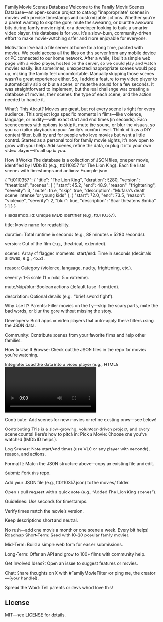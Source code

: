 Family Movie Scenes Database
Welcome to the Family Movie Scenes Database—an open-source project to catalog "inappropriate" scenes in movies with precise timestamps and customizable actions. Whether you’re a parent wanting to skip the gore, mute the swearing, or blur the awkward bits during family movie night, or a developer looking to build a smarter video player, this database is for you. It’s a slow-burn, community-driven effort to make movie-watching safer and more enjoyable for everyone.

Motivation
I've had a file server at home for a long time, packed with movies. We could access all the files on this server from any mobile device or PC connected to our home network. After a while, I built a simple web page with a video player, hosted on the server, so we could play and watch movies easily. But sometimes, unexpected inappropriate scenes would pop up, making the family feel uncomfortable. Manually skipping those scenes wasn’t a great experience either. So, I added a feature to my video player to automatically skip or blur a scene, or mute the sound for a few seconds. It was straightforward to implement, but the real challenge was creating a database of movies, their scenes, the type of each scene, and the action needed to handle it.

What’s This About?
Movies are great, but not every scene is right for every audience. This project logs specific moments in films—like violence, language, or nudity—with exact start and end times (in seconds). Each scene comes with options to skip it, mute the sound, or blur the visuals, so you can tailor playback to your family’s comfort level. Think of it as a DIY content filter, built by and for people who love movies but want a little control.
Started as a personal tool for family movie nights, it’s now open to grow with your help. Add scenes, refine the data, or plug it into your own video player—it’s all up to you.

How It Works
The database is a collection of JSON files, one per movie, identified by IMDb ID (e.g., tt0110357 for The Lion King). Each file lists scenes with timestamps and actions:
Example
json

{
  "tt0110357": {
    "title": "The Lion King",
    "duration": 5280,
    "version": "theatrical",
    "scenes": [
      {
        "start": 45.2,
        "end": 48.9,
        "reason": "frightening",
        "severity": 3,
        "mute": true,
        "skip": true,
        "description": "Mufasa’s death scene, intense for young kids"
      },
      {
        "start": 72.0,
        "end": 73.5,
        "reason": "violence",
        "severity": 2,
        "blur": true,
        "description": "Scar threatens Simba"
      }
    ]
  }
}

Fields
imdb_id: Unique IMDb identifier (e.g., tt0110357).

title: Movie name for readability.

duration: Total runtime in seconds (e.g., 88 minutes = 5280 seconds).

version: Cut of the film (e.g., theatrical, extended).

scenes: Array of flagged moments:
start/end: Time in seconds (decimals allowed, e.g., 45.2).

reason: Category (violence, language, nudity, frightening, etc.).

severity: 1-5 scale (1 = mild, 5 = extreme).

mute/skip/blur: Boolean actions (default false if omitted).

description: Optional details (e.g., “brief sword fight”).

Why Use It?
Parents: Filter movies on the fly—skip the scary parts, mute the bad words, or blur the gore without missing the story.

Developers: Build apps or video players that auto-apply these filters using the JSON data.

Community: Contribute scenes from your favorite films and help other families.

How to Use It
Browse: Check out the JSON files in the repo for movies you’re watching.

Integrate: Load the data into a video player (e.g., HTML5 <video> with JavaScript) to skip, mute, or blur scenes automatically. See this example (#) (link TBD).

Contribute: Add scenes for new movies or refine existing ones—see below!

Contributing
This is a slow-growing, volunteer-driven project, and every scene counts! Here’s how to pitch in:
Pick a Movie: Choose one you’ve watched (IMDb ID helps!).

Log Scenes: Note start/end times (use VLC or any player with seconds), reason, and actions.

Format It: Match the JSON structure above—copy an existing file and edit.

Submit: 
Fork this repo.

Add your JSON file (e.g., tt0110357.json) to the movies/ folder.

Open a pull request with a quick note (e.g., “Added The Lion King scenes”).

Guidelines:
Use seconds for timestamps.

Verify times match the movie’s version.

Keep descriptions short and neutral.

No rush—add one movie a month or one scene a week. Every bit helps!
Roadmap
Short-Term: Seed with 10-20 popular family movies.

Mid-Term: Build a simple web form for easier submissions.

Long-Term: Offer an API and grow to 100+ films with community help.

Get Involved
Ideas?: Open an issue to suggest features or movies.

Chat: Share thoughts on X with #FamilyMovieFilter (or ping me, the creator—[your handle]).

Spread the Word: Tell parents or devs who’d love this!

## License
MIT—see [LICENSE](LICENSE) for details.

